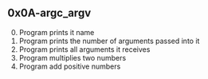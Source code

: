 ## 0x0A-argc_argv
0. Program prints it name
1. Program prints the number of arguments passed into it
2. Program prints all arguments it receives
3. Program multiplies two numbers
4. Program add positive numbers
